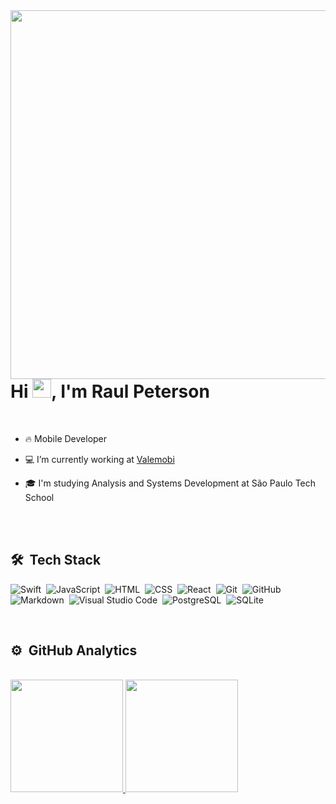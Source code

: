 <img align="right" height="590em" src="https://raw.githubusercontent.com/gist/RaulPetersonSantos/cca3571a14d685753a22eff979c156ac/raw/1b881c39b5f3c93f03f856e732a0d4fa980c78fa/githubcard.svg"/>
<br>
<h1 align="left">Hi <img src="https://raw.githubusercontent.com/kaueMarques/kaueMarques/master/hi.gif" height="30px">, I'm Raul Peterson</h1>

<br>

- 🔥 Mobile Developer 

- 💻 I’m currently working at [Valemobi](https://github.com/valemobi)

- 🎓 I'm studying Analysis and Systems Development at São Paulo Tech School


<br><br>

## 🛠 &nbsp;Tech Stack

![Swift](https://img.shields.io/badge/-Swift-05122A?style=flat&logo=swift)&nbsp;
![JavaScript](https://img.shields.io/badge/-JavaScript-05122A?style=flat&logo=javascript)&nbsp;
![HTML](https://img.shields.io/badge/-HTML-05122A?style=flat&logo=HTML5)&nbsp;
![CSS](https://img.shields.io/badge/-CSS-05122A?style=flat&logo=CSS3&logoColor=1572B6)&nbsp;
![React](https://img.shields.io/badge/-React-05122A?style=flat&logo=react)&nbsp;
![Git](https://img.shields.io/badge/-Git-05122A?style=flat&logo=git)&nbsp;
![GitHub](https://img.shields.io/badge/-GitHub-05122A?style=flat&logo=github)&nbsp;
![Markdown](https://img.shields.io/badge/-Markdown-05122A?style=flat&logo=markdown)&nbsp;
![Visual Studio Code](https://img.shields.io/badge/-Visual%20Studio%20Code-05122A?style=flat&logo=visual-studio-code&logoColor=007ACC)&nbsp;
![PostgreSQL](https://img.shields.io/badge/-PostgreSQL-05122A?style=flat&logo=postgresql)&nbsp;
![SQLite](https://img.shields.io/badge/-SQLite-05122A?style=flat&logo=sqlite)&nbsp;

<br>

## ⚙️ &nbsp;GitHub Analytics
<br>

<div>
<a href="https://github.com/seu-usuário-aqui">
  <img height="180em" src="https://github-readme-stats.vercel.app/api?username=RaulPetersonSantos&show_icons=true&theme=midnight-purple&include_all_commits=true&count_private=true"/>
<img height="180em" src="https://github-readme-stats.vercel.app/api/top-langs/?username=RaulPetersonSantos&layout=compact&langs_count=7&theme=midnight-purple"/>

</div>


<!--
**RaulPetersonSantos/raulpetersonsantos** is a ✨ _special_ ✨ repository because its `README.md` (this file) appears on your GitHub profile.

Here are some ideas to get you started:

- 🔭 I’m currently working on ...
- 🌱 I’m currently learning ...
- 👯 I’m looking to collaborate on ...
- 🤔 I’m looking for help with ...
- 💬 Ask me about ...
- 📫 How to reach me: ...
- 😄 Pronouns: ...
- ⚡ Fun fact: ...
-->
